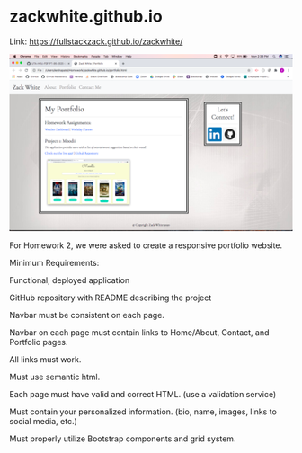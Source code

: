 # zackwhite.github.io

Link: https://fullstackzack.github.io/zackwhite/

<img src="images/zackportfolio.png" alt="Screenshot of My Portfolio">

For Homework 2, we were asked to create a responsive portfolio website.

Minimum Requirements:

Functional, deployed application

GitHub repository with README describing the project

Navbar must be consistent on each page.

Navbar on each page must contain links to Home/About, Contact, and Portfolio pages.

All links must work.

Must use semantic html.

Each page must have valid and correct HTML. (use a validation service)

Must contain your personalized information. (bio, name, images, links to social media, etc.)

Must properly utilize Bootstrap components and grid system.
